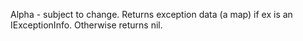 Alpha - subject to change.
   Returns exception data (a map) if ex is an IExceptionInfo.
   Otherwise returns nil.